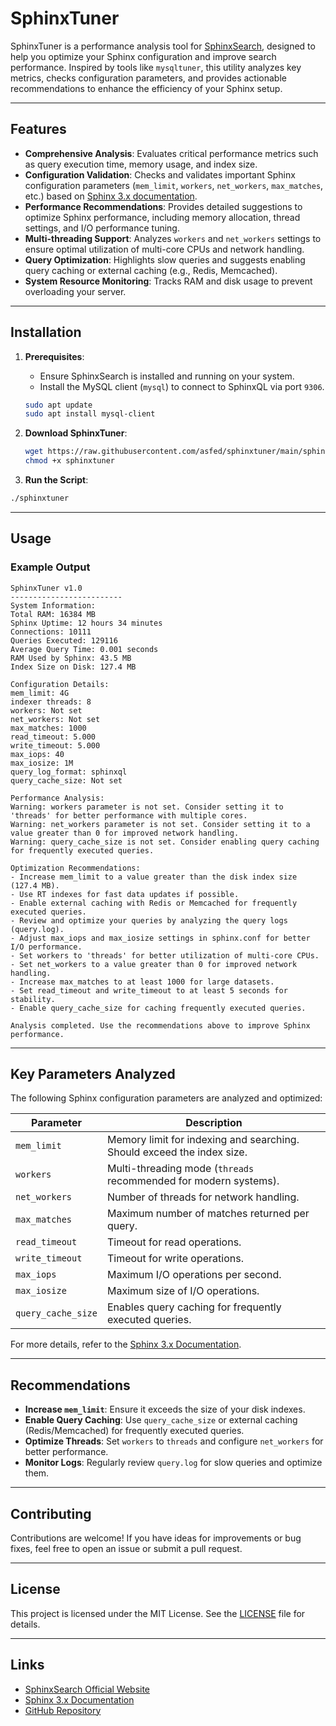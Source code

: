 # SphinxTuner

SphinxTuner is a performance analysis tool for [SphinxSearch](https://sphinxsearch.com/), designed to help you optimize your Sphinx configuration and improve search performance. Inspired by tools like `mysqltuner`, this utility analyzes key metrics, checks configuration parameters, and provides actionable recommendations to enhance the efficiency of your Sphinx setup.

---

## Features

- **Comprehensive Analysis**: Evaluates critical performance metrics such as query execution time, memory usage, and index size.
- **Configuration Validation**: Checks and validates important Sphinx configuration parameters (`mem_limit`, `workers`, `net_workers`, `max_matches`, etc.) based on [Sphinx 3.x documentation](https://sphinxsearch.com/docs/sphinx3.html).
- **Performance Recommendations**: Provides detailed suggestions to optimize Sphinx performance, including memory allocation, thread settings, and I/O performance tuning.
- **Multi-threading Support**: Analyzes `workers` and `net_workers` settings to ensure optimal utilization of multi-core CPUs and network handling.
- **Query Optimization**: Highlights slow queries and suggests enabling query caching or external caching (e.g., Redis, Memcached).
- **System Resource Monitoring**: Tracks RAM and disk usage to prevent overloading your server.

- ---

## Installation

1. **Prerequisites**:
   - Ensure SphinxSearch is installed and running on your system.
   - Install the MySQL client (`mysql`) to connect to SphinxQL via port `9306`.

   ```bash
   sudo apt update
   sudo apt install mysql-client
   ```
2. **Download SphinxTuner**:
   ```bash
   wget https://raw.githubusercontent.com/asfed/sphinxtuner/main/sphinxtuner
   chmod +x sphinxtuner
   ```
3. **Run the Script**:
  ```bash
  ./sphinxtuner
  ```

---

## Usage

### Example Output

```plaintext
SphinxTuner v1.0
-------------------------
System Information:
Total RAM: 16384 MB
Sphinx Uptime: 12 hours 34 minutes
Connections: 10111
Queries Executed: 129116
Average Query Time: 0.001 seconds
RAM Used by Sphinx: 43.5 MB
Index Size on Disk: 127.4 MB

Configuration Details:
mem_limit: 4G
indexer threads: 8
workers: Not set
net_workers: Not set
max_matches: 1000
read_timeout: 5.000
write_timeout: 5.000
max_iops: 40
max_iosize: 1M
query_log_format: sphinxql
query_cache_size: Not set

Performance Analysis:
Warning: workers parameter is not set. Consider setting it to 'threads' for better performance with multiple cores.
Warning: net_workers parameter is not set. Consider setting it to a value greater than 0 for improved network handling.
Warning: query_cache_size is not set. Consider enabling query caching for frequently executed queries.

Optimization Recommendations:
- Increase mem_limit to a value greater than the disk index size (127.4 MB).
- Use RT indexes for fast data updates if possible.
- Enable external caching with Redis or Memcached for frequently executed queries.
- Review and optimize your queries by analyzing the query logs (query.log).
- Adjust max_iops and max_iosize settings in sphinx.conf for better I/O performance.
- Set workers to 'threads' for better utilization of multi-core CPUs.
- Set net_workers to a value greater than 0 for improved network handling.
- Increase max_matches to at least 1000 for large datasets.
- Set read_timeout and write_timeout to at least 5 seconds for stability.
- Enable query_cache_size for caching frequently executed queries.

Analysis completed. Use the recommendations above to improve Sphinx performance.
```

---

## Key Parameters Analyzed

The following Sphinx configuration parameters are analyzed and optimized:

| Parameter         | Description                                                                 |
|--------------------|-----------------------------------------------------------------------------|
| `mem_limit`       | Memory limit for indexing and searching. Should exceed the index size.     |
| `workers`         | Multi-threading mode (`threads` recommended for modern systems).            |
| `net_workers`     | Number of threads for network handling.                                    |
| `max_matches`     | Maximum number of matches returned per query.                              |
| `read_timeout`    | Timeout for read operations.                                               |
| `write_timeout`   | Timeout for write operations.                                              |
| `max_iops`        | Maximum I/O operations per second.                                         |
| `max_iosize`      | Maximum size of I/O operations.                                            |
| `query_cache_size`| Enables query caching for frequently executed queries.                     |

For more details, refer to the [Sphinx 3.x Documentation](https://sphinxsearch.com/docs/sphinx3.html).

---

## Recommendations

- **Increase `mem_limit`**: Ensure it exceeds the size of your disk indexes.
- **Enable Query Caching**: Use `query_cache_size` or external caching (Redis/Memcached) for frequently executed queries.
- **Optimize Threads**: Set `workers` to `threads` and configure `net_workers` for better performance.
- **Monitor Logs**: Regularly review `query.log` for slow queries and optimize them.


---

## Contributing

Contributions are welcome! If you have ideas for improvements or bug fixes, feel free to open an issue or submit a pull request.

---

## License

This project is licensed under the MIT License. See the [LICENSE](LICENSE) file for details.

---

## Links

- [SphinxSearch Official Website](https://sphinxsearch.com/)
- [Sphinx 3.x Documentation](https://sphinxsearch.com/docs/sphinx3.html)
- [GitHub Repository](https://github.com/your-repo/sphinxtuner)

   
